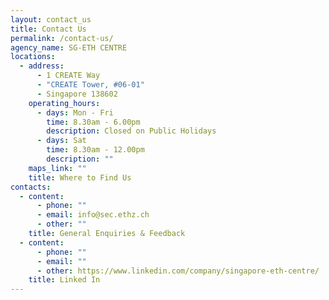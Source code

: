 ```yaml
---
layout: contact_us
title: Contact Us
permalink: /contact-us/
agency_name: SG-ETH CENTRE
locations:
  - address:
      - 1 CREATE Way
      - "CREATE Tower, #06-01"
      - Singapore 138602
    operating_hours:
      - days: Mon - Fri
        time: 8.30am - 6.00pm
        description: Closed on Public Holidays
      - days: Sat
        time: 8.30am - 12.00pm
        description: ""
    maps_link: ""
    title: Where to Find Us
contacts:
  - content:
      - phone: ""
      - email: info@sec.ethz.ch
      - other: ""
    title: General Enquiries & Feedback
  - content:
      - phone: ""
      - email: ""
      - other: https://www.linkedin.com/company/singapore-eth-centre/
    title: Linked In
---
```

